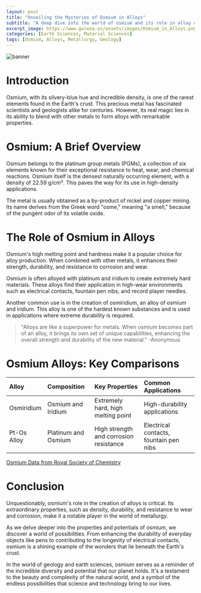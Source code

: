 ```yaml
---
layout: post
title: "Unveiling the Mysteries of Osmium in Alloys"
subtitle: "A deep dive into the world of osmium and its role in alloy creation."
excerpt_image: https://www.galena.es/assets/images/Osmium_in_Alloys.png
categories: [Earth Sciences, Material Sciences]
tags: [Osmium, Alloys, Metallurgy, Geology]
---
```

![banner](https://www.galena.es/assets/images/Osmium_in_Alloys.png "Image exploring the role of osmium in the creation of alloys, highlighting its unique properties and importance in metallurgy and material science.")

# Introduction

Osmium, with its silvery-blue hue and incredible density, is one of the rarest elements found in the Earth's crust. This precious metal has fascinated scientists and geologists alike for centuries. However, its real magic lies in its ability to blend with other metals to form alloys with remarkable properties. 

# Osmium: A Brief Overview

Osmium belongs to the platinum group metals (PGMs), a collection of six elements known for their exceptional resistance to heat, wear, and chemical reactions. Osmium itself is the densest naturally occurring element, with a density of 22.59 g/cm³. This paves the way for its use in high-density applications.

The metal is usually obtained as a by-product of nickel and copper mining. Its name derives from the Greek word "osme," meaning "a smell," because of the pungent odor of its volatile oxide.

# The Role of Osmium in Alloys

Osmium's high melting point and hardness make it a popular choice for alloy production. When combined with other metals, it enhances their strength, durability, and resistance to corrosion and wear.

Osmium is often alloyed with platinum and iridium to create extremely hard materials. These alloys find their application in high-wear environments such as electrical contacts, fountain pen nibs, and record player needles.

Another common use is in the creation of osmiridium, an alloy of osmium and iridium. This alloy is one of the hardest known substances and is used in applications where extreme durability is required.

> "Alloys are like a superpower for metals. When osmium becomes part of an alloy, it brings its own set of unique capabilities, enhancing the overall strength and durability of the new material." -Anonymous

# Osmium Alloys: Key Comparisons

| Alloy       | Composition          | Key Properties  | Common Applications  |
| :------------- |:-------------| :-----| :-----|
| Osmiridium      | Osmium and Iridium | Extremely hard, high melting point | High-durability applications |
| Pt-Os Alloy      | Platinum and Osmium      |   High strength and corrosion resistance | Electrical contacts, fountain pen nibs |

[Osmium Data from Royal Society of Chemistry](https://www.rsc.org/periodic-table/element/76/osmium)

# Conclusion

Unquestionably, osmium's role in the creation of alloys is critical. Its extraordinary properties, such as density, durability, and resistance to wear and corrosion, make it a notable player in the world of metallurgy.

As we delve deeper into the properties and potentials of osmium, we discover a world of possibilities. From enhancing the durability of everyday objects like pens to contributing to the longevity of electrical contacts, osmium is a shining example of the wonders that lie beneath the Earth's crust.

In the world of geology and earth sciences, osmium serves as a reminder of the incredible diversity and potential that our planet holds. It's a testament to the beauty and complexity of the natural world, and a symbol of the endless possibilities that science and technology bring to our lives.